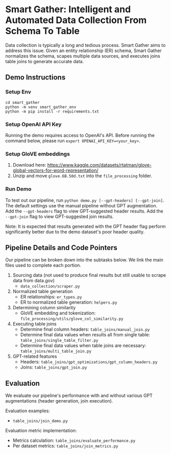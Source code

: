 # Smart Gather: Intelligent and Automated Data Collection From Schema To Table

Data collection is typically a long and tedious process. Smart Gather aims to address this issue.  Given an entity relationship (ER) schema, Smart Gather normalizes the schema, scapes multiple data sources, and executes joins table joins to generate accurate data.

## Demo Instructions

### Setup Env
```
cd smart_gather
python -m venv smart_gather_env
python -m pip install -r requirements.txt
```

### Setup OpenAI API Key
Running the demo requires access to OpenAI's API.  Before running the command below, please run `export OPENAI_API_KEY=<your_key>`.

### Setup GloVE embeddings
1. Download here: https://www.kaggle.com/datasets/rtatman/glove-global-vectors-for-word-representation/
2. Unzip and move `glove.6B.50d.txt` into the `file_processing` folder.

### Run Demo
To test out our pipeline, run `python demo.py [--gpt-headers] [--gpt-join]`. The default settings use the manual pipeline without GPT augmentation. Add the `--gpt-headers` flag to view GPT-suggested header results. Add the `--gpt-join` flag to view GPT-suggested join results.

Note: It is expected that results generated with the GPT header flag perform significantly better due to the demo dataset's poor header quality.

## Pipeline Details and Code Pointers
Our pipeline can be broken down into the subtasks below.  We link the main files used to complete each portion.
1. Sourcing data (not used to produce final results but still usable to scrape data from data.gov)
   - `data_collection/scraper.py`
2. Normalized table generation
   - ER relationships: `er_types.py`
   - ER to normalized table generation: `helpers.py`
3. Determining column similarity
   - GloVE embedding and tokenization: `file_processing/utils/glove_col_similarity.py`
4. Executing table joins
   - Determine final column headers: `table_joins/manual_join.py`
   - Determine final data values when results all from single table: `table_joins/single_table_filter.py`
   - Determine final data values when table joins are necessary: `table_joins/multi_table_join.py`
5. GPT-related features
   - Headers: `table_joins/gpt_optimizations/gpt_column_headers.py`
   - Joins: `table_joins/gpt_join.py`

## Evaluation
We evaluate our pipeline's performance with and without various GPT augmentations (header generation, join execution).

Evaluation examples:
  - `table_joins/join_demo.py`

Evaluation metric implementation:
  - Metrics calculation: `table_joins/evaluate_performance.py`
  - Per dataset metrics: `table_joins/join_metrics.py`
